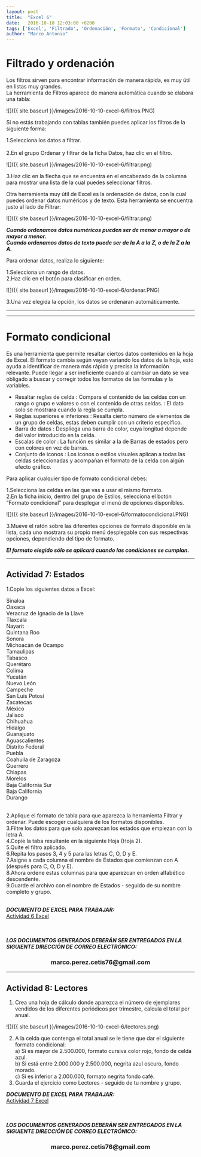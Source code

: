 ```yaml
---
layout: post
title:  "Excel 6"
date:   2016-10-10 12:03:00 +0200
tags: ['Excel', 'Filtrado', 'Ordenación', 'Formato', 'Condicional']
author: "Marco Antonio"
---
```


# Filtrado y ordenación 

Los filtros sirven para encontrar información de manera rápida, es muy útil en listas muy grandes. <br>
La herramienta de Filtros aparece de manera automática cuando se elabora una tabla: <br>

![]({{ site.baseurl }}/images/2016-10-10-excel-6/filtros.PNG)

Si no estás trabajando con tablas también puedes aplicar los filtros de la siguiente forma: <br>

1.Selecciona los datos a filtrar. <br>                  
2.En el grupo Ordenar y filtrar de la ficha Datos, haz clic en el filtro. <br>

![]({{ site.baseurl }}/images/2016-10-10-excel-6/filtrar.png)

3.Haz clic en la flecha que se encuentra en el encabezado de la columna para mostrar una lista de la cual puedes seleccionar filtros. <br>

Otra herramienta muy útil de Excel es la ordenación de datos, con la cual puedes ordenar datos numéricos y de texto. Esta herramienta se encuentra justo al lado de Filtrar:

![]({{ site.baseurl }}/images/2016-10-10-excel-6/filtrar.png)

***Cuando ordenamos datos numéricos pueden ser de menor a mayor o de mayor a menor.*** <br>
***Cuando ordenamos datos de texto puede ser de la A a la Z, o de la Z a la A.*** <br>

Para ordenar datos, realiza lo siguiente: <br>

1.Selecciona un rango de datos. <br>
2.Haz clic en el botón para clasificar en orden. <br>

![]({{ site.baseurl }}/images/2016-10-10-excel-6/ordenar.PNG)

3.Una vez elegida la opción, los datos se ordenaran automáticamente. <br>

***
***

# Formato condicional

Es una herramienta que permite resaltar ciertos datos contenidos en la hoja de Excel. El formato cambia según vayan variando los datos de la hoja, esto ayuda a identificar de manera más rápida y precisa la información relevante.
Puede llegar a ser ineficiente cuando al cambiar un dato se vea obligado a buscar y corregir todos los formatos de las formulas y la variables.

* Resaltar reglas de celda
 : Compara el contenido de las celdas con un rango o grupo e valores o con el contenido de otras celdas.
 : El dato solo se mostrara cuando la regla se cumpla.
* Reglas superiores e inferiores
 : Resalta cierto número de elementos de un grupo de celdas, estas deben cumplir con un criterio específico.
* Barra de datos
 : Despliega una barra de color, cuya longitud depende del valor introducido en la celda.
* Escalas de color
 : La función es similar a la de Barras de estados pero con colores en vez de barras.
* Conjunto de iconos
 : Los iconos o estilos visuales aplican a todas las celdas seleccionadas y acompañan el formato de la celda con algún efecto gráfico.


Para aplicar cualquier tipo de formato condicional debes:

1.Selecciona las celdas en las que vas a usar el mismo formato. <br>
2.En la ficha inicio, dentro del grupo de Estilos, selecciona el botón “Formato condicional” para desplegar el menú de opciones disponibles. <br>

![]({{ site.baseurl }}/images/2016-10-10-excel-6/formatocondicional.PNG)

3.Mueve el ratón sobre las diferentes opciones de formato disponible en la lista, cada uno mostrara su propio menú desplegable con sus respectivas opciones, dependiendo del tipo de formato. <br>

***El formato elegido sólo se aplicará cuando las condiciones se cumplan.***

***

## Actividad 7: Estados

1.Copie los siguientes datos a Excel: <br>

Sinaloa <br>
Oaxaca <br>
Veracruz de Ignacio de la Llave <br>
Tlaxcala <br>
Nayarit <br>
Quintana Roo <br>
Sonora <br>
Michoacán de Ocampo<br>
Tamaulipas<br>
Tabasco<br>
Querétaro<br>
Colima<br>
Yucatán	 <br>
Nuevo León<br>
Campeche<br>
San Luis Potosí<br>
Zacatecas<br>
México<br>
Jalisco<br>
Chihuahua<br>
Hidalgo<br>
Guanajuato<br>
Aguascalientes<br>
Distrito Federal<br>
Puebla<br>
Coahuila de Zaragoza<br>
Guerrero <br>
Chiapas<br>
Morelos<br>
Baja California Sur<br>
Baja California<br>
Durango<br><br>

2.Aplique el formato de tabla para que aparezca la herramienta Filtrar y ordenar. Puede escoger cualquiera de los formatos disponibles.<br>
3.Filtre los datos para que solo aparezcan los estados que empiezan con la letra A.<br>
4.Copie la taba resultante en la siguiente Hoja (Hoja 2).<br>
5.Quite el filtro aplicado.<br>
6.Repita los pasos 3, 4 y 5 para las letras C, O, D y E.<br>
7.Asigne a cada columna el nombre de Estados que comienzan con A (después para C, O, D y E).<br>
8.Ahora ordene estas columnas para que aparezcan en orden alfabético descendente.<br>
9.Guarde el archivo con el nombre de Estados - seguido de su nombre completo y grupo. <br><br>

***DOCUMENTO DE EXCEL PARA TRABAJAR:*** <br>
<a target="_blank" href="https://github.com/marcoC76/marcoc76.github.io/blob/master/pdf/Actividad%206.xlsx?raw=true">Actividad 6 Excel</a>

<br><br>
***LOS DOCUMENTOS GENERADOS DEBERÁN SER ENTREGADOS EN LA SIGUIENTE DIRECCIÓN DE CORREO ELECTRÓNICO:*** <br>
<center>
<h3>marco.perez.cetis76@gmail.com</h3>
</center>

***

## Actividad 8: Lectores 

1. Crea una hoja de cálculo donde aparezca el número de ejemplares vendidos de los diferentes periódicos por trimestre, calcula el total por anual.

![]({{ site.baseurl }}/images/2016-10-10-excel-6/lectores.png)

2. A la celda que contenga el total anual se le tiene que dar el siguiente formato condicional: <br>
 a) Si es mayor de 2.500.000, formato cursiva color rojo, fondo de celda azul. <br>
 b) Si está entre 2.000.000 y 2.500.000, negrita azul oscuro, fondo morado. <br>
 c) Si es inferior a 2.000.000, formato negrita fondo café. <br>
3. Guarda el ejercicio como Lectores - seguido de tu nombre y grupo. <br>

***DOCUMENTO DE EXCEL PARA TRABAJAR:*** <br>
<a target="_blank" href="https://github.com/marcoC76/marcoc76.github.io/raw/master/pdf/Actividad%207.xlsx">Actividad 7 Excel</a>

<br><br>
***LOS DOCUMENTOS GENERADOS DEBERÁN SER ENTREGADOS EN LA SIGUIENTE DIRECCIÓN DE CORREO ELECTRÓNICO:*** <br>
<center>
<h3>marco.perez.cetis76@gmail.com</h3>
</center>